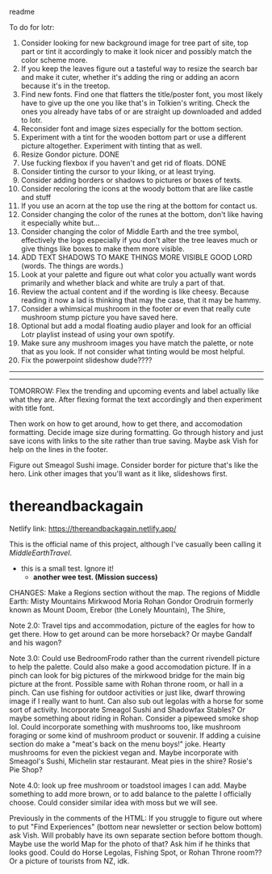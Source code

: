 readme

To do for lotr:
1. Consider looking for new background image for tree part of site, top part or tint it accordingly to make it look nicer and possibly match the color scheme more.
2. If you keep the leaves figure out a tasteful way to resize the search bar and make it cuter, whether it's adding the ring or adding an acorn because it's in the treetop.
3. Find new fonts. Find one that flatters the title/poster font, you most likely have to give up the one you like that's in Tolkien's writing. Check the ones you already have tabs of or are straight up downloaded and added to lotr.
4. Reconsider font and image sizes especially for the bottom section.
5. Experiment with a tint for the wooden bottom part or use a different picture altogether. Experiment with tinting that as well.
6. Resize Gondor picture. DONE
7. Use fucking flexbox if you haven't and get rid of floats. DONE
8. Consider tinting the cursor to your liking, or at least trying.
9. Consider adding borders or shadows to pictures or boxes of texts.
10. Consider recoloring the icons at the woody bottom that are like castle and stuff
11. If you use an acorn at the top use the ring at the bottom for contact us.
12. Consider changing the color of the runes at the bottom, don't like having it especially white but...
13. Consider changing the color of Middle Earth and the tree symbol, effectively the logo especially if you don't alter the tree leaves much or give things like boxes to make them more visible.
14. ADD TEXT SHADOWS TO MAKE THINGS MORE VISIBLE GOOD LORD (words. The things are words.)
15. Look at your palette and figure out what color you actually want words primarily and whether black and white are truly a part of that.
16. Review the actual content and if the wording is like cheesy. Because reading it now a lad is thinking that may the case, that it may be hammy.
17. Consider a whimsical mushroom in the footer or even that really cute mushroom stump picture you have saved here.
18. Optional but add a modal floating audio player and look for an official Lotr playlist instead of using your own spotify.
19. Make sure any mushroom images you have match the palette, or note that as you look. If not consider what tinting would be most helpful.
20. Fix the powerpoint slideshow dude????
-----------------------------------------
----------------------------




TOMORROW:
Flex the trending and upcoming events and label actually like what they are.
After flexing format the text accordingly and then experiment with title font.

Then work on how to get around, how to get there, and accomodation formatting. Decide image size during formatting.
Go through history and just save icons with links to the site rather than true saving.
Maybe ask Vish for help on the lines in the footer.

Figure out Smeagol Sushi image. Consider border for picture that's like the hero. Link other images that you'll want as it like, slideshows first.


# thereandbackagain 

Netlify link: https://thereandbackagain.netlify.app/


This is the official name of this project, although I've casually been calling it *MiddleEarthTravel*.

- this is a small test. Ignore it! 
  - __another wee test. (Mission success)__ 

CHANGES:
Make a Regions section without the map.
The regions of Middle Earth: Misty Mountains Mirkwood Moria Rohan Gondor Orodruin formerly known as Mount Doom, Erebor (the Lonely Mountain), The Shire, 


  Note 2.0: Travel tips and accommodation, picture of the eagles for how to get there. How to get around can be more horseback? Or maybe Gandalf and his wagon?

  Note 3.0: 
  Could use BedroomFrodo rather than the current rivendell picture to help the palette.
  Could also make a good accomodation picture.
  If in a pinch can look for big pictures of the mirkwood bridge for the main big picture at 
  the front. Possible same with Rohan throne room, or hall in a pinch.
  Can use fishing for outdoor activities or just like, dwarf throwing image if I really want to hunt.
  Can also sub out legolas with a horse for some sort of activity.
  Incorporate Smeagol Sushi and Shadowfax Stables? Or maybe something about riding in Rohan. 
  Consider a pipeweed smoke shop lol.
  Could incorporate something with mushrooms too, like mushroom foraging or some kind of mushroom
  product or souvenir.
  If adding a cuisine section do make a "meat's back on the menu boys!" joke. Hearty mushrooms
  for even the pickiest vegan and. Maybe incorporate with Smeagol's Sushi, Michelin star restaurant.
  Meat pies in the shire? Rosie's Pie Shop?

  Note 4.0:
  look up free mushroom or toadstool images I can add. Maybe something to add more brown, or to add balance to 
  the palette I officially choose. Could consider similar idea with moss but we will see.


   Previously in the comments of the HTML:
   If you struggle to figure out where to put "Find Experiences" (bottom near newsletter or section below bottom)
    ask Vish. Will probably have its own separate section before bottom though. Maybe use the world Map for the
    photo of that? Ask him if he thinks that looks good. Could do Horse Legolas, Fishing Spot, or Rohan Throne room??
    Or a picture of tourists from NZ, idk.